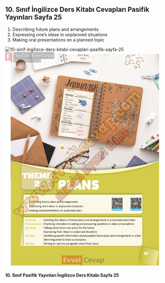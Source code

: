 ## 10. Sınıf İngilizce Ders Kitabı Cevapları Pasifik Yayınları Sayfa 25

1. Describing future plans and arrangements  
 2. Expressing one’s ideas in unplanned situations  
 3. Making oral presentations on a planned topic

![10-sinif-ingilizce-ders-kitabi-cevaplari-pasifik-sayfa-25]()![10-sinif-ingilizce-ders-kitabi-cevaplari-pasifik-sayfa-25](./image1.webp)

**10. Sınıf Pasifik Yayınları İngilizce Ders Kitabı Sayfa 25**